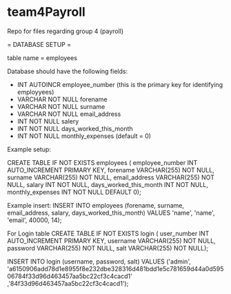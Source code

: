 # team4Payroll
Repo for files regarding group 4 (payroll)


= DATABASE SETUP =

table name = employees

Database should have the following fields:
- INT AUTOINCR employee_number (this is the primary key for identifying employyees)
- VARCHAR NOT NULL forename
- VARCHAR NOT NULL surname
- VARCHAR NOT NULL email_address
- INT NOT NULL salery
- INT NOT NULL days_worked_this_month
- INT NOT NULL monthly_expenses (default = 0)


Example setup:

CREATE TABLE IF NOT EXISTS employees (
    employee_number INT AUTO_INCREMENT PRIMARY KEY,
    forename VARCHAR(255) NOT NULL,
    surname VARCHAR(255) NOT NULL,
    email_address VARCHAR(255) NOT NULL,
    salary INT NOT NULL,
    days_worked_this_month INT NOT NULL,
    monthly_expenses INT NOT NULL DEFAULT 0);


Example insert:
INSERT INTO employees (forename, surname, email_address, salary, days_worked_this_month) VALUES
'name', 'name', 'email', 40000, 14);

For Login table
CREATE TABLE IF NOT EXISTS login ( user_number INT AUTO_INCREMENT PRIMARY KEY, username VARCHAR(255) NOT NULL, password VARCHAR(255) NOT NULL, salt VARCHAR(255) NOT NULL);

 INSERT INTO  login (username, password, salt) VALUES ('admin', 'a6150906add78d1e8955f8e232dbe328316d481bdd1e5c781659d44a0d59506784f33d96d463457aa5bc22cf3c4cacd1' ,'84f33d96d463457aa5bc22cf3c4cacd1');
